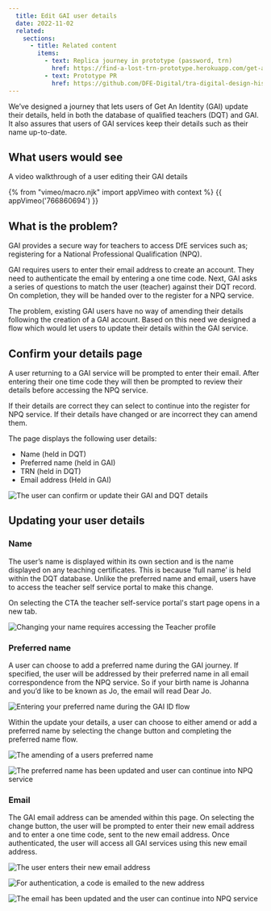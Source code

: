 ```yaml
---
  title: Edit GAI user details
  date: 2022-11-02
  related:
    sections:
      - title: Related content
        items:
          - text: Replica journey in prototype (password, trn)
            href: https://find-a-lost-trn-prototype.herokuapp.com/get-an-identity/email/
          - text: Prototype PR
            href: https://github.com/DFE-Digital/tra-digital-design-history/pull/137
---
```


We’ve designed a journey that lets users of Get An Identity (GAI) update their details, held in both the database of qualified teachers (DQT) and GAI. It also assures that users of GAI services keep their details such as their name up-to-date. 

## What users would see

A video walkthrough of a user editing their GAI details

{% from "vimeo/macro.njk" import appVimeo with context %}
{{ appVimeo('766860694') }}

## What is the problem?

GAI provides a secure way for teachers to access DfE services such as; registering for a National Professional Qualification (NPQ).  

GAI requires users to enter their email address to create an account. They need to authenticate the email by entering a one time code. Next, GAI asks a series of questions to match the user (teacher) against their DQT record. On completion, they will be handed over to the register for a NPQ service.

The problem, existing GAI users have no way of amending their details following the creation of a GAI account. Based on this need we designed a flow which would let users to update their details within the GAI service. 


## Confirm your details page 

A user returning to a GAI service will be prompted to enter their email. After entering their one time code they will then be prompted to review their details before accessing the NPQ service.
 
If their details are correct they can select to continue into the register for NPQ service. If their details have changed or are incorrect they can amend them. 

The page displays the following user details:

- Name (held in DQT)
- Preferred name (held in GAI)
- TRN (held in DQT)
- Email address (Held in GAI)

![The user can confirm or update their GAI and DQT details](1-confirm-details.png "The user can confirm or update their GAI and DQT details")

## Updating your user details

### Name
The user’s name is displayed within its own section and is the name displayed on any teaching certificates. This is because ‘full name’ is held within the DQT database. Unlike the preferred name and email, users have to access the teacher self service portal to make this change. 

On selecting the CTA the teacher self-service portal's start page opens in a new tab. 

![Changing your name requires accessing the Teacher profile](2-update-details.png "Changing DQT names requires accessing the Teacher self-service portal")

### Preferred name
A user can choose to add a preferred name during the GAI journey. If specified, the user will be addressed by their preferred name in all email correspondence from the NPQ service. So if your birth name is Johanna and you’d like to be known as Jo, the email will read Dear Jo.


![Entering your preferred name during the GAI ID flow](8-enter-preferred-name.png "Entering your preferred name during the GAI ID flow")

Within the update your details, a user can choose to either amend or add a preferred name by selecting the change button and completing the preferred name flow.

![The amending of a users preferred name](3-preferredName.png "The amending of a users preferred name")

![The preferred name has been updated and user can continue into NPQ service](4-preferredname-updated.png "The preferred name has been updated and user can continue into NPQ service")




###  Email
The GAI email address can be amended within this page. On selecting the change button, the user will be prompted to enter their new email address and to enter a one time code, sent to the new email address. Once authenticated, the user will access all GAI services using this new email address.


![The user enters their new email address](5-edit-email.png "The user enters their new email address")

![For authentication, a code is emailed to the new address](6-enter-code.png "For authentication, a code is emailed to the new address")

![The email has been updated and the user can continue into NPQ service](7-email-updated.png "The email has been updated and the user can continue into NPQ service")